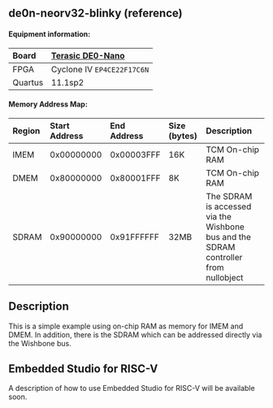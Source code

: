 ## de0n-neorv32-blinky (reference)

#### Equipment information:

| Board   | [Terasic DE0-Nano](https://www.terasic.com.tw/cgi-bin/page/archive.pl?Language=English&CategoryNo=139&No=593) |
| :------ | :---------- |
| FPGA    | Cyclone IV `EP4CE22F17C6N` |
| Quartus | 11.1sp2     |

#### Memory Address Map:

| Region  | Start Address | End Address | Size (bytes) | Description |
| :------ | :------------ | :---------- | :----------- | :---------- |
| IMEM    | 0x00000000    | 0x00003FFF  | 16K          | TCM On-chip RAM |
| DMEM    | 0x80000000    | 0x80001FFF  | 8K           | TCM On-chip RAM |
| SDRAM   | 0x90000000    | 0x91FFFFFF  | 32MB         | The SDRAM is accessed via the Wishbone bus and the SDRAM controller from nullobject  |

## Description

This is a simple example using on-chip RAM as memory for IMEM and DMEM. In addition, there is the SDRAM which can be addressed directly via the Wishbone bus.

## Embedded Studio for RISC-V
A description of how to use Embedded Studio for RISC-V will be available soon.